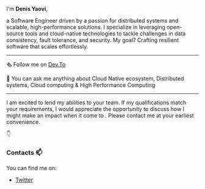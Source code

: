 I'm **Denis Yaovi**, 

a Software Engineer driven by a passion for distributed systems and scalable, high-performance solutions. I specialize in leveraging open-source tools and cloud-native technologies to tackle challenges in data consistency, fault tolerance, and security. My goal? Crafting resilient software that scales effortlessly.

---

🗞️​ Follow me on [Dev.To](https://dev.to/denisakp)

​🧐 You can ask me anything about Cloud Native ecosystem, Distributed systems, Cloud computing & High Performance Computing

---

I am excited to lend my abilities to your team. If my qualifications match your requirements, I would appreciate the opportunity to discuss how I might make an impact when it come to . Please contact me at your earliest convenience.

:point_down:

### Contacts 📫
You can find me on:
* [Twitter](https://twitter.com/denis_Akp)
